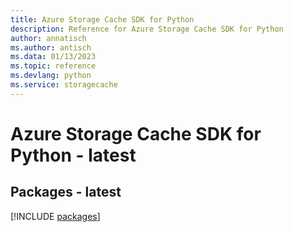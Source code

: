 ```yaml
---
title: Azure Storage Cache SDK for Python
description: Reference for Azure Storage Cache SDK for Python
author: annatisch
ms.author: antisch
ms.data: 01/13/2023
ms.topic: reference
ms.devlang: python
ms.service: storagecache
---
```

# Azure Storage Cache SDK for Python - latest
## Packages - latest
[!INCLUDE [packages](storage-cache-index.md)]